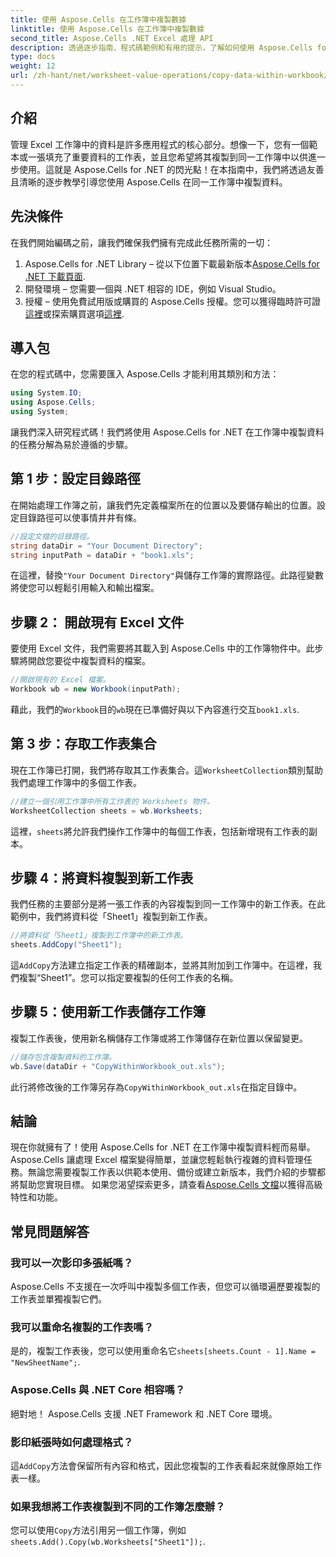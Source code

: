 ```yaml
---
title: 使用 Aspose.Cells 在工作簿中複製數據
linktitle: 使用 Aspose.Cells 在工作簿中複製數據
second_title: Aspose.Cells .NET Excel 處理 API
description: 透過逐步指南、程式碼範例和有用的提示，了解如何使用 Aspose.Cells for .NET 在 Excel 工作簿中有效地複製資料。
type: docs
weight: 12
url: /zh-hant/net/worksheet-value-operations/copy-data-within-workbook/
---
```

## 介紹
管理 Excel 工作簿中的資料是許多應用程式的核心部分。想像一下，您有一個範本或一張填充了重要資料的工作表，並且您希望將其複製到同一工作簿中以供進一步使用。這就是 Aspose.Cells for .NET 的閃光點！在本指南中，我們將透過友善且清晰的逐步教學引導您使用 Aspose.Cells 在同一工作簿中複製資料。
## 先決條件
在我們開始編碼之前，讓我們確保我們擁有完成此任務所需的一切：
1.  Aspose.Cells for .NET Library – 從以下位置下載最新版本[Aspose.Cells for .NET 下載頁面](https://releases.aspose.com/cells/net/).
2. 開發環境 – 您需要一個與 .NET 相容的 IDE，例如 Visual Studio。
3. 授權 – 使用免費試用版或購買的 Aspose.Cells 授權。您可以獲得臨時許可證[這裡](https://purchase.aspose.com/temporary-license/)或探索購買選項[這裡](https://purchase.aspose.com/buy).
## 導入包
在您的程式碼中，您需要匯入 Aspose.Cells 才能利用其類別和方法：
```csharp
using System.IO;
using Aspose.Cells;
using System;
```
讓我們深入研究程式碼！我們將使用 Aspose.Cells for .NET 在工作簿中複製資料的任務分解為易於遵循的步驟。
## 第 1 步：設定目錄路徑
在開始處理工作簿之前，讓我們先定義檔案所在的位置以及要儲存輸出的位置。設定目錄路徑可以使事情井井有條。
```csharp
//設定文檔的目錄路徑。
string dataDir = "Your Document Directory";
string inputPath = dataDir + "book1.xls";
```
在這裡，替換`"Your Document Directory"`與儲存工作簿的實際路徑。此路徑變數將使您可以輕鬆引用輸入和輸出檔案。
## 步驟 2： 開啟現有 Excel 文件
要使用 Excel 文件，我們需要將其載入到 Aspose.Cells 中的工作簿物件中。此步驟將開啟您要從中複製資料的檔案。
```csharp
//開啟現有的 Excel 檔案。
Workbook wb = new Workbook(inputPath);
```
藉此，我們的`Workbook`目的`wb`現在已準備好與以下內容進行交互`book1.xls`.
## 第 3 步：存取工作表集合
現在工作簿已打開，我們將存取其工作表集合。這`WorksheetCollection`類別幫助我們處理工作簿中的多個工作表。
```csharp
//建立一個引用工作簿中所有工作表的 Worksheets 物件。
WorksheetCollection sheets = wb.Worksheets;
```
這裡，`sheets`將允許我們操作工作簿中的每個工作表，包括新增現有工作表的副本。
## 步驟 4：將資料複製到新工作表
我們任務的主要部分是將一張工作表的內容複製到同一工作簿中的新工作表。在此範例中，我們將資料從「Sheet1」複製到新工作表。
```csharp
//將資料從「Sheet1」複製到工作簿中的新工作表。
sheets.AddCopy("Sheet1");
```
這`AddCopy`方法建立指定工作表的精確副本，並將其附加到工作簿中。在這裡，我們複製“Sheet1”。您可以指定要複製的任何工作表的名稱。
## 步驟 5：使用新工作表儲存工作簿
複製工作表後，使用新名稱儲存工作簿或將工作簿儲存在新位置以保留變更。
```csharp
//儲存包含複製資料的工作簿。
wb.Save(dataDir + "CopyWithinWorkbook_out.xls");
```
此行將修改後的工作簿另存為`CopyWithinWorkbook_out.xls`在指定目錄中。
## 結論
現在你就擁有了！使用 Aspose.Cells for .NET 在工作簿中複製資料輕而易舉。 Aspose.Cells 讓處理 Excel 檔案變得簡單，並讓您輕鬆執行複雜的資料管理任務。無論您需要複製工作表以供範本使用、備份或建立新版本，我們介紹的步驟都將幫助您實現目標。
如果您渴望探索更多，請查看[Aspose.Cells 文檔](https://reference.aspose.com/cells/net/)以獲得高級特性和功能。
## 常見問題解答
### 我可以一次影印多張紙嗎？
Aspose.Cells 不支援在一次呼叫中複製多個工作表，但您可以循環遍歷要複製的工作表並單獨複製它們。
### 我可以重命名複製的工作表嗎？
是的，複製工作表後，您可以使用重命名它`sheets[sheets.Count - 1].Name = "NewSheetName";`.
### Aspose.Cells 與 .NET Core 相容嗎？
絕對地！ Aspose.Cells 支援 .NET Framework 和 .NET Core 環境。
### 影印紙張時如何處理格式？
這`AddCopy`方法會保留所有內容和格式，因此您複製的工作表看起來就像原始工作表一樣。
### 如果我想將工作表複製到不同的工作簿怎麼辦？
您可以使用`Copy`方法引用另一個工作簿，例如`sheets.Add().Copy(wb.Worksheets["Sheet1"]);`.